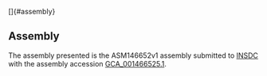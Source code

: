 []{#assembly}

Assembly
--------

The assembly presented is the ASM146652v1 assembly submitted to
[INSDC](http://www.insdc.org) with the assembly accession
[GCA\_001466525.1](http://www.ebi.ac.uk/ena/data/view/GCA_001466525.1).
